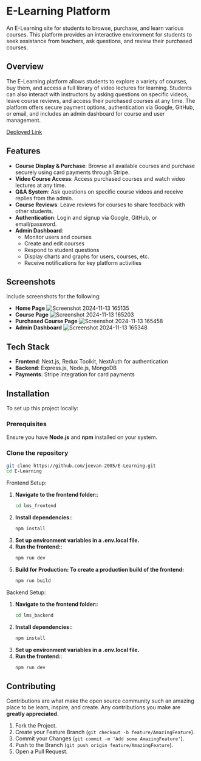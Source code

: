 # E-Learning Platform

An E-Learning site for students to browse, purchase, and learn various courses. This platform provides an interactive environment for students to seek assistance from teachers, ask questions, and review their purchased courses.

## Overview

The E-Learning platform allows students to explore a variety of courses, buy them, and access a full library of video lectures for learning. Students can also interact with instructors by asking questions on specific videos, leave course reviews, and access their purchased courses at any time. The platform offers secure payment options, authentication via Google, GitHub, or email, and includes an admin dashboard for course and user management.

[Deployed Link](https://e-learning-lms-ten.vercel.app/) <!-- Add your deployed link here -->

## Features

- **Course Display & Purchase**: Browse all available courses and purchase securely using card payments through Stripe.
- **Video Course Access**: Access purchased courses and watch video lectures at any time.
- **Q&A System**: Ask questions on specific course videos and receive replies from the admin.
- **Course Reviews**: Leave reviews for courses to share feedback with other students.
- **Authentication**: Login and signup via Google, GitHub, or email/password.
- **Admin Dashboard**:
  - Monitor users and courses
  - Create and edit courses
  - Respond to student questions
  - Display charts and graphs for users, courses, etc.
  - Receive notifications for key platform activities

## Screenshots

Include screenshots for the following:
- **Home Page**
  ![Screenshot 2024-11-13 165135](https://github.com/user-attachments/assets/4492337b-5f00-4721-a802-d929c01ac433)
- **Course Page**
  ![Screenshot 2024-11-13 165203](https://github.com/user-attachments/assets/7c3ff1fe-903b-412b-9459-8684c8efefdc)
- **Purchased Course Page**
  ![Screenshot 2024-11-13 165458](https://github.com/user-attachments/assets/e73f95d1-8ad4-4401-afdc-6e86048c27c9)
- **Admin Dashboard**
  ![Screenshot 2024-11-13 165348](https://github.com/user-attachments/assets/7aad4ebe-beaa-42f1-bb6c-bd19fce682cc)
  
## Tech Stack

- **Frontend**: Next.js, Redux Toolkit, NextAuth for authentication
- **Backend**: Express.js, Node.js, MongoDB
- **Payments**: Stripe integration for card payments

## Installation

To set up this project locally:

### Prerequisites
Ensure you have **Node.js** and **npm** installed on your system.

### Clone the repository
```bash
git clone https://github.com/jeevan-2005/E-Learning.git
cd E-Learning
```

Frontend Setup:

1. **Navigate to the frontend folder:**:
    ```sh
   cd lms_frontend
    ```
2. **Install dependencies:**:
    ```sh
    npm install
    ```
3. **Set up environment variables in a .env.local file.**
4. **Run the frontend:**:
    ```sh
    npm run dev
    ```
5. **Build for Production: To create a production build of the frontend:**
   ```sh
   npm run build
   ```

Backend Setup:

1. **Navigate to the frontend folder:**:
    ```sh
   cd lms_backend
    ```
2. **Install dependencies:**:
    ```sh
    npm install
    ```
3. **Set up environment variables in a .env.local file.**
4. **Run the frontend:**:
    ```sh
    npm run dev
    ```  

## Contributing

Contributions are what make the open source community such an amazing place to be learn, inspire, and create. Any contributions you make are **greatly appreciated**.

1. Fork the Project.
2. Create your Feature Branch (`git checkout -b feature/AmazingFeature`).
3. Commit your Changes (`git commit -m 'Add some AmazingFeature'`).
4. Push to the Branch (`git push origin feature/AmazingFeature`).
5. Open a Pull Request.
